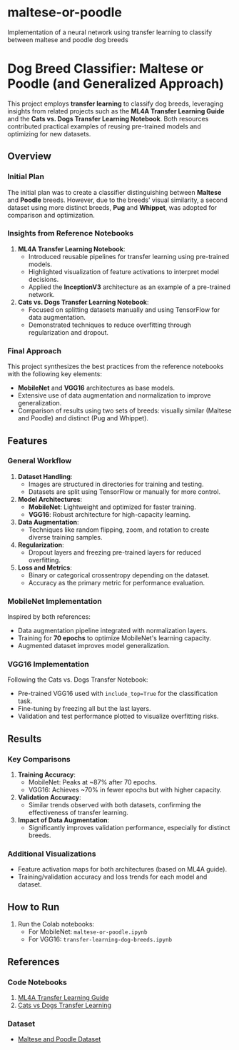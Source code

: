 # maltese-or-poodle
Implementation of a neural network using transfer learning to classify between maltese and poodle dog breeds

# Dog Breed Classifier: Maltese or Poodle (and Generalized Approach)

This project employs **transfer learning** to classify dog breeds, leveraging insights from related projects such as the **ML4A Transfer Learning Guide** and the **Cats vs. Dogs Transfer Learning Notebook**. Both resources contributed practical examples of reusing pre-trained models and optimizing for new datasets.

## Overview

### Initial Plan
The initial plan was to create a classifier distinguishing between **Maltese** and **Poodle** breeds. However, due to the breeds' visual similarity, a second dataset using more distinct breeds, **Pug** and **Whippet**, was adopted for comparison and optimization.

### Insights from Reference Notebooks
1. **ML4A Transfer Learning Notebook**:
   - Introduced reusable pipelines for transfer learning using pre-trained models.
   - Highlighted visualization of feature activations to interpret model decisions.
   - Applied the **InceptionV3** architecture as an example of a pre-trained network.
2. **Cats vs. Dogs Transfer Learning Notebook**:
   - Focused on splitting datasets manually and using TensorFlow for data augmentation.
   - Demonstrated techniques to reduce overfitting through regularization and dropout.

### Final Approach
This project synthesizes the best practices from the reference notebooks with the following key elements:
- **MobileNet** and **VGG16** architectures as base models.
- Extensive use of data augmentation and normalization to improve generalization.
- Comparison of results using two sets of breeds: visually similar (Maltese and Poodle) and distinct (Pug and Whippet).

## Features

### General Workflow
1. **Dataset Handling**:
   - Images are structured in directories for training and testing.
   - Datasets are split using TensorFlow or manually for more control.
2. **Model Architectures**:
   - **MobileNet**: Lightweight and optimized for faster training.
   - **VGG16**: Robust architecture for high-capacity learning.
3. **Data Augmentation**:
   - Techniques like random flipping, zoom, and rotation to create diverse training samples.
4. **Regularization**:
   - Dropout layers and freezing pre-trained layers for reduced overfitting.
5. **Loss and Metrics**:
   - Binary or categorical crossentropy depending on the dataset.
   - Accuracy as the primary metric for performance evaluation.

### MobileNet Implementation
Inspired by both references:
- Data augmentation pipeline integrated with normalization layers.
- Training for **70 epochs** to optimize MobileNet's learning capacity.
- Augmented dataset improves model generalization.

### VGG16 Implementation
Following the Cats vs. Dogs Transfer Notebook:
- Pre-trained VGG16 used with `include_top=True` for the classification task.
- Fine-tuning by freezing all but the last layers.
- Validation and test performance plotted to visualize overfitting risks.

## Results

### Key Comparisons
1. **Training Accuracy**:
   - MobileNet: Peaks at ~87% after 70 epochs.
   - VGG16: Achieves ~70% in fewer epochs but with higher capacity.
2. **Validation Accuracy**:
   - Similar trends observed with both datasets, confirming the effectiveness of transfer learning.
3. **Impact of Data Augmentation**:
   - Significantly improves validation performance, especially for distinct breeds.

### Additional Visualizations
- Feature activation maps for both architectures (based on ML4A guide).
- Training/validation accuracy and loss trends for each model and dataset.

## How to Run
1. Run the Colab notebooks:
   - For MobileNet: `maltese-or-poodle.ipynb`
   - For VGG16: `transfer-learning-dog-breeds.ipynb`
  
## References

### Code Notebooks
1. [ML4A Transfer Learning Guide](https://colab.research.google.com/github/kylemath/ml4a-guides/blob/master/notebooks/transfer-learning.ipynb#scrollTo=rFL-fLitYoa3)
2. [Cats vs Dogs Transfer Learning](https://colab.research.google.com/github/cunhamaicon/catsxdogs/blob/master/catsxdogs_transfer.ipynb#scrollTo=9bKzjWBbnXaM)

### Dataset
- [Maltese and Poodle Dataset](https://github.com/gskumlehn/maltese-or-poodle)

